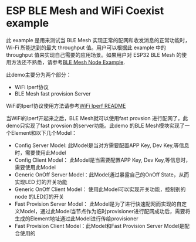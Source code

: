 ESP BLE Mesh and WiFi Coexist example
========================

此 example 是用来测试当 BLE Mesh 实现正常的配网和收发消息的正常功能时，Wi-Fi 所能达到的最大 throughput 值。用户可以根据此 example 中的 throughput 值来实现自己需要的应用场景。如果用户对 ESP32 BLE Mesh 的使用方法还不熟悉，请参考[BLE Mesh Node Example](../ble_mesh_node/onoff_server/README.md).

此demo主要分为两个部分：

- WiFi Iperf协议
- BLE Mesh fast provision Server

WiFi的Iperf协议使用方法请参考[WiFi Iperf README](../../../wifi/iperf/README.md)

当WiFi的Iperf开起来之后，BLE Mesh就可以使用fast provsion 进行配网了，此demo只实现了fast provsion 的server功能。此demo 的BLE Mesh模块实现了一个Element和以下几个Model：

- Config Server Model: 此Model是当对方需要配置APP Key, Dev Key,等信息时，需要使用此Model
- Config Client Model： 此Model是当需要配置APP Key, Dev Key,等信息时，需要使用此Model
- Generic OnOff Server Model：此Model通过暴露自己的OnOff State，从而实现LED 灯的开关功能
- Generic OnOff Client Model： 使用此Model可以实现开关功能，控制别的node 的LED灯的开关
- Fast Provision Server Model： 此Model是为了进行快速配网而实现的自定义Model，通过此Model当节点作为临时provisioner进行配网成功后，需要将生成的Element地址通过此Model进行传给provisioner
- Fast Provision Client Model：此Model和Fast Provision Server Model是配合使用的
